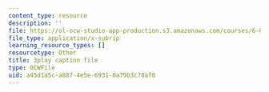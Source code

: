 ```yaml
---
content_type: resource
description: ''
file: https://ol-ocw-studio-app-production.s3.amazonaws.com/courses/6-01sc-introduction-to-electrical-engineering-and-computer-science-i-spring-2011/a45d1a5ca8874e5e69310a79b3c78af0_QleELaAfTd4.srt
file_type: application/x-subrip
learning_resource_types: []
resourcetype: Other
title: 3play caption file
type: OCWFile
uid: a45d1a5c-a887-4e5e-6931-0a79b3c78af0
---
```

